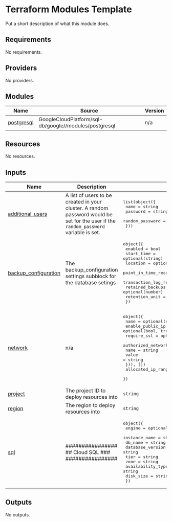 # Terraform Modules Template

Put a short description of what this module does.

<!-- terraform-docs output will go here -->
<!-- BEGINNING OF PRE-COMMIT-TERRAFORM DOCS HOOK -->
## Requirements

No requirements.

## Providers

No providers.

## Modules

| Name | Source | Version |
|------|--------|---------|
| <a name="module_postgresql"></a> [postgresql](#module\_postgresql) | GoogleCloudPlatform/sql-db/google//modules/postgresql | n/a |

## Resources

No resources.

## Inputs

| Name | Description | Type | Default | Required |
|------|-------------|------|---------|:--------:|
| <a name="input_additional_users"></a> [additional\_users](#input\_additional\_users) | A list of users to be created in your cluster. A random password would be set for the user if the `random_password` variable is set. | <pre>list(object({<br>    name            = string<br>    password        = string<br>    random_password = bool<br>  }))</pre> | `[]` | no |
| <a name="input_backup_configuration"></a> [backup\_configuration](#input\_backup\_configuration) | The backup\_configuration settings subblock for the database setings | <pre>object({<br>    enabled                        = bool<br>    start_time                     = optional(string)<br>    location                       = optional(string)<br>    point_in_time_recovery_enabled = optional(bool, false)<br>    transaction_log_retention_days = optional(string)<br>    retained_backups               = optional(number)<br>    retention_unit                 = optional(string)<br>  })</pre> | <pre>{<br>  "enabled": false<br>}</pre> | no |
| <a name="input_network"></a> [network](#input\_network) | n/a | <pre>object({<br>    name             = optional(string)<br>    enable_public_ip = optional(bool, true)<br>    require_ssl      = optional(bool, true)<br>    authorized_networks = optional(list(object({<br>      name  = string<br>      value = string<br>    })), [])<br>    allocated_ip_range = optional(string)<br>  })</pre> | n/a | yes |
| <a name="input_project"></a> [project](#input\_project) | The project ID to deploy resources into | `string` | n/a | yes |
| <a name="input_region"></a> [region](#input\_region) | The region to deploy resources into | `string` | n/a | yes |
| <a name="input_sql"></a> [sql](#input\_sql) | ################ ## Cloud SQL ### ################ | <pre>object({<br>    engine            = optional(string, "postgresql")<br>    instance_name     = string<br>    db_name           = string<br>    database_version  = string<br>    tier              = string<br>    zone              = string<br>    availability_type = string<br>    disk_size         = string<br>  })</pre> | n/a | yes |

## Outputs

No outputs.
<!-- END OF PRE-COMMIT-TERRAFORM DOCS HOOK -->
